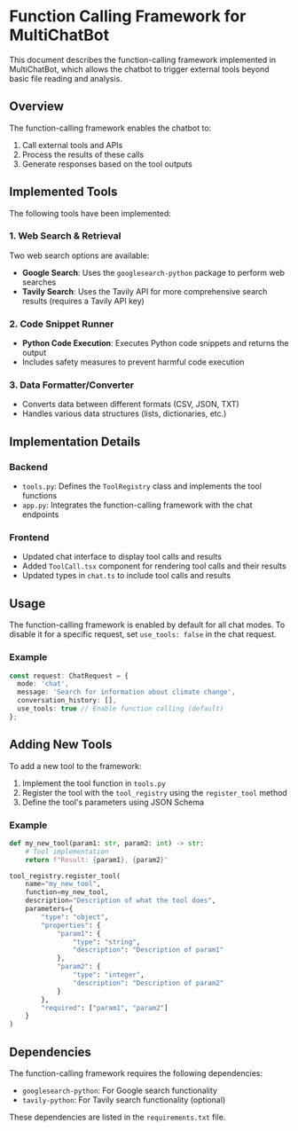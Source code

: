 # Function Calling Framework for MultiChatBot

This document describes the function-calling framework implemented in MultiChatBot, which allows the chatbot to trigger external tools beyond basic file reading and analysis.

## Overview

The function-calling framework enables the chatbot to:

1. Call external tools and APIs
2. Process the results of these calls
3. Generate responses based on the tool outputs

## Implemented Tools

The following tools have been implemented:

### 1. Web Search & Retrieval

Two web search options are available:

- **Google Search**: Uses the `googlesearch-python` package to perform web searches
- **Tavily Search**: Uses the Tavily API for more comprehensive search results (requires a Tavily API key)

### 2. Code Snippet Runner

- **Python Code Execution**: Executes Python code snippets and returns the output
- Includes safety measures to prevent harmful code execution

### 3. Data Formatter/Converter

- Converts data between different formats (CSV, JSON, TXT)
- Handles various data structures (lists, dictionaries, etc.)

## Implementation Details

### Backend

- `tools.py`: Defines the `ToolRegistry` class and implements the tool functions
- `app.py`: Integrates the function-calling framework with the chat endpoints

### Frontend

- Updated chat interface to display tool calls and results
- Added `ToolCall.tsx` component for rendering tool calls and their results
- Updated types in `chat.ts` to include tool calls and results

## Usage

The function-calling framework is enabled by default for all chat modes. To disable it for a specific request, set `use_tools: false` in the chat request.

### Example

```typescript
const request: ChatRequest = {
  mode: 'chat',
  message: 'Search for information about climate change',
  conversation_history: [],
  use_tools: true // Enable function calling (default)
};
```

## Adding New Tools

To add a new tool to the framework:

1. Implement the tool function in `tools.py`
2. Register the tool with the `tool_registry` using the `register_tool` method
3. Define the tool's parameters using JSON Schema

### Example

```python
def my_new_tool(param1: str, param2: int) -> str:
    # Tool implementation
    return f"Result: {param1}, {param2}"

tool_registry.register_tool(
    name="my_new_tool",
    function=my_new_tool,
    description="Description of what the tool does",
    parameters={
        "type": "object",
        "properties": {
            "param1": {
                "type": "string",
                "description": "Description of param1"
            },
            "param2": {
                "type": "integer",
                "description": "Description of param2"
            }
        },
        "required": ["param1", "param2"]
    }
)
```

## Dependencies

The function-calling framework requires the following dependencies:

- `googlesearch-python`: For Google search functionality
- `tavily-python`: For Tavily search functionality (optional)

These dependencies are listed in the `requirements.txt` file.